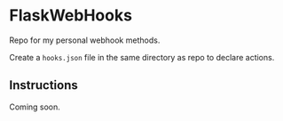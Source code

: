 # FlaskWebHooks

Repo for my personal webhook methods.

Create a `hooks.json` file in the same directory as repo to declare
actions.

## Instructions

Coming soon.

